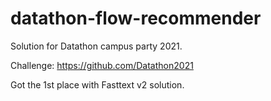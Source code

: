 # datathon-flow-recommender


Solution for Datathon campus party 2021.

Challenge: https://github.com/Datathon2021

Got the 1st place with Fasttext v2 solution.
